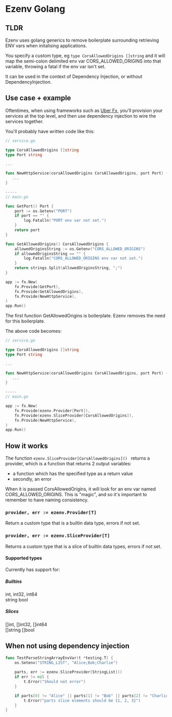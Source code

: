 # Ezenv Golang

## TLDR

Ezenv uses golang generics to remove boilerplate surrounding retrieving ENV vars when initalising applications.

You specify a custom type, eg `type CorsAllowedOrigins []string` and it will map the semi-colon delimited env var
CORS_ALLOWED_ORIGINS into that variable, throwing a fatal if the env var isn't set.

It can be used in the context of Dependency Injection, or without DependencyInjection.

## Use case + example

Oftentimes, when using frameworks such as [Uber Fx](https://github.com/uber-go/fx), you'll provision your services 
at the top level, and then use dependency injection to wire the services together.

You'll probably have written code like this:

```go
// service.go

type CorsAllowedOrigins []string
type Port string

...

func NewHttpService(corsAllowedOrigins CorsAllowedOrigins, port Port) {
   ...
}

-----
// main.go

func GetPort() Port {
    port := os.Getenv("PORT")
    if port == "" {
        log.Fatalln("PORT env var not set.")
    }
    return port
}

func GetAllowedOrigins() CorsAllowedOrigins {
    allowedOriginsString := os.Getenv("CORS_ALLOWED_ORIGINS")
    if allowedOriginsString == "" {
        log.Fatalln("CORS_ALLOWED_ORIGINS env var not set.")
    }
    return strings.Split(allowedOriginsString, ";")
}

app := fx.New(
    fx.Provide(GetPort),
    fx.Provide(GetAllowedOrigins),
    fx.Provide(NewHttpService),
)
app.Run()

```

The first function GetAllowedOrigins is boilerplate. Ezenv removes the need for this boilerplate.

The above code becomes:

```go
// service.go

type CorsAllowedOrigins []string
type Port string

...

func NewHttpService(corsAllowedOrigins CorsAllowedOrigins, port Port) {
   ...
}

-----
// main.go

app := fx.New(
    fx.Provide(ezenv.Provider[Port]),
    fx.Provide(ezenv.SliceProvider[CorsAllowedOrigins]),
    fx.Provide(NewHttpService),
)
app.Run()

```

## How it works

The function `ezenv.SliceProvider[CorsAllowedOrigins]() ` returns a provider, which is a function that returns 2 output variables:
- a function which has the specified type as a return value
- secondly, an error



When it is passed CorsAllowedOrigins, it will look for an env var named CORS_ALLOWED_ORIGINS. This is "magic", and so 
it's important to remember to have naming consistency.

### `provider, err := ezenv.Provider[T]`

Return a custom type that is a builtin data type, errors if not set.

### `provider, err := ezenv.SliceProvider[T]`

Returns a custom type that is a slice of builtin data types, errors if not set.

#### Supported types

Currently has support for:

##### Builtins

int, int32, int64   
string
bool

##### Slices

[]int, []int32, []int64   
[]string
[]bool

## When not using dependency injection

```go
func TestParseStringArrayEnvVar(t *testing.T) {   
    os.Setenv("STRING_LIST", "Alice;Bob;Charlie")
	
    parts, err := ezenv.SliceProvider[StringList]()
    if err != nil {
        t.Error("Should not error")
    }

    if parts[0] != "Alice" || parts[1] != "Bob" || parts[2] != "Charlie" {   
        t.Error("parts slice elements should be {1, 2, 3}")   
    }
}
```
